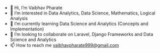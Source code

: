 - 👋 Hi, I’m Vaibhav Pharate
- 👀 I’m interested in Data Analytics, Data Science, Mathematics, Logical Analysis
- 🌱 I’m currently learning Data Science and Analytics (Concepts and Implementation)
- 💞️ I’m looking to collaborate on Laravel, Django Frameworks and Data Science and Analytics
- 📫 How to reach me vaibhavpharate999@gmail.com

<!---
vaibhavpharate/vaibhavpharate is a ✨ special ✨ repository because its `README.md` (this file) appears on your GitHub profile.
You can click the Preview link to take a look at your changes.
--->
